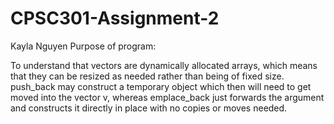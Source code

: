 # CPSC301-Assignment-2
Kayla Nguyen
Purpose of program:

To understand that vectors are dynamically allocated arrays,
which means that they can be resized as needed rather than being of fixed size.
push_back may construct a temporary object which then will need to get moved into the vector v, whereas emplace_back
just forwards the argument and constructs it directly in place with no copies or moves needed.
